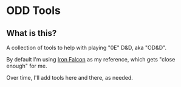 # ODD Tools

## What is this?

A collection of tools to help with playing "0E" D&D, aka "OD&D".

By default I'm using [Iron Falcon](https://ironfalconrpg.com/) as my reference, which gets "close enough" for me.

Over time, I'll add tools here and there, as needed.
